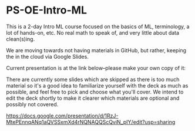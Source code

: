 # PS-OE-Intro-ML

This is a 2-day Intro ML course focused on the basics of ML, terminology, a lot of hands-on, etc. No real math to speak of, and very little about data clean(s)ing.

We are moving towards not having materials in GitHub, but rather, keeping the in the cloud via Google Slides.

Current presentation is at the link below–please make your own copy of it:

There are currently some slides which are skipped as there is too much material so it's a good idea to familiarize yourself with the deck as much as possible, and feel free to pick and choose what you'll cover. We intend to edit the deck shortly to make it clearer which materials are optional and possibly not covered.

https://docs.google.com/presentation/d/1RzJ-MtePEnnqANq1aQVSSxmXd4rNQNAQQScQviN_pIY/edit?usp=sharing

